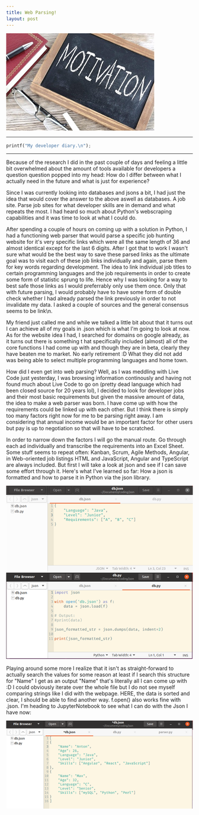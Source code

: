 ```yaml
---
title: Web Parsing!
layout: post
---
```


![Test](../images/posts/post2.jpg)

***
```python
printf("My developer diary.\n");
```
***

Because of the research I did in the past couple of days and feeling a little bit overwhelmed about the amount of tools available for developers a question question popped into my head: How do I differ between what I actually need in the future and what is just for experience?

Since I was currently looking into databases and jsons a bit, I had just the idea that would cover the answer to the above aswell as databases. A job site. Parse job sites for what developer skills are in demand and what repeats the most. I had heard so much about Python's webscraping capabilities and it was time to look at what I could do.

After spending a couple of hours on coming up with a solution in Python, I had a functioning web parser that would parse a specific job hunting website for it's very specific links which were all the same length of 36 and almost identical except for the last 6 digits. After I got that to work I wasn't sure what would be the  best way to save these parsed links as the ultimate goal was to visit each of these job links individually and again, parse them for key words regarding development. The idea to link individual job titles to certain programming languages and the job requirements in order to create some form of statistic sprung to life. Hence why I was looking for a way to best safe those links as I would preferrably only use them once. Only that with future parsing, I would probably have to have some form of double check whether I had already parsed the link previously in order to not invalidate my data. I asked a couple of sources and the general consensus seems to be link\n. 

My friend just called me and while we talked a little bit about that it turns out I can achieve all of my goals in .json which is what I'm going to look at now. As for the website idea I had, I searched for domains on google already, as it turns out there is something t hat specifically included (almost) all of the core functions I had come up with and though they are in beta, clearly they have beaten me to market. No early retirement :D What they did not add was being able to select multiple programming languages and home town.

How did I even get into web parsing? Well, as I was meddling with Live Code just yesterday, I was browsing information continously and having not found much about Live Code to go on (pretty dead language which had been closed source for 20 years lol), I decided to look for developer jobs and their most basic requirements but given the massive amount of data, the idea to make a web parser was born.
I have come up with how the requirements could be linked up with each other. But I think there is simply too many factors right now for me to be parsing right away. I am considering that annual income would be an important factor for other users but pay is up to negotiation so that will have to be scratched. 

In order to narrow down the factors I will go the manual route. Go through each ad individually and transcribe the requirements into an Excel Sheet. Some stuff seems to repeat often: Kanban, Scrum, Agile Methods, Angular, in Web-oriented job listings HTML and JavaScript, Angular and TypeScript are always included. But first I will take a look at json and see if I can save some effort through it.
Here's what I've learned so far:
How a json is formatted and how to parse it in Python via the json library.

![Test](../images/posts/includes/4.png)
![Test](../images/posts/includes/42.png)

Playing around some more I realize that it isn't as straight-forward to actually search the values for some reason at least if I search this structure for "Name" I get as an output "Name" that's literally all I can come up with :D I could obviously iterate over the whole file but I do not see myself comparing strings like I did with the webpage. HERE, the data is sorted and clear, I should be able to find another way. f.open() also works fine with .json. I'm heading to JupyterNotebook to see what I can do with the Json I have now:

![Test](../images/posts/includes/43.png)